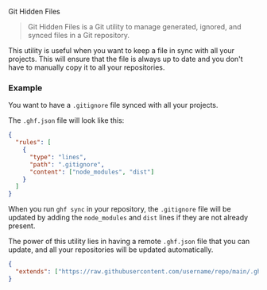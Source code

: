 Git Hidden Files

> Git Hidden Files is a Git utility to manage generated, ignored, and synced files in a Git repository.

This utility is useful when you want to keep a file in sync with all your projects. This will ensure that the file is always up to date and you don't have to manually copy it to all your repositories.

### Example

You want to have a `.gitignore` file synced with all your projects.

The `.ghf.json` file will look like this:

```json
{
  "rules": [
    {
      "type": "lines",
      "path": ".gitignore",
      "content": ["node_modules", "dist"]
    }
  ]
}
```

When you run `ghf sync` in your repository, the `.gitignore` file will be updated by adding the `node_modules` and `dist` lines if they are not already present.

The power of this utility lies in having a remote `.ghf.json` file that you can update, and all your repositories will be updated automatically.

```json
{
  "extends": ["https://raw.githubusercontent.com/username/repo/main/.ghf.json"] // This will be fetched and append the rules to the current rules at the beginning of the array of rules
}
```
